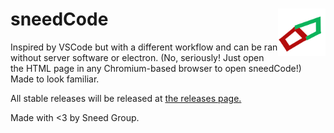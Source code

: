 # sneedCode <img width="15%" align="right" src="codeicon.svg"></img>
Inspired by VSCode but with a different workflow and can be ran without server software or electron. (No, seriously! Just open the HTML page in any Chromium-based browser to open sneedCode!) Made to look familiar.

All stable releases will be released at [the releases page.](https://github.com/Sneed-Group/sneedcode/releases)

Made with <3 by Sneed Group.
